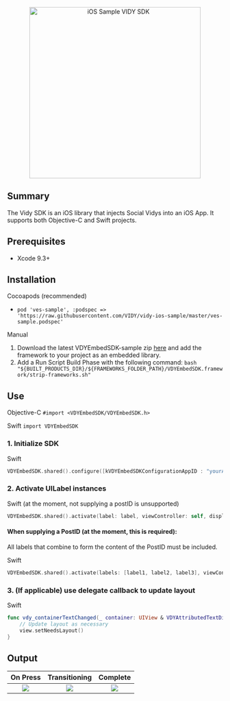 <div align="center">
<img
  src="https://i.imgur.com/PN0fl7t.png"
  title="iOS Sample VIDY SDK"
  width="400px">
</div>


## Summary

The Vidy SDK is an iOS library that injects Social Vidys into an iOS App. It supports both Objective-C and Swift projects.

## Prerequisites
* Xcode 9.3+

## Installation

Cocoapods (recommended)
* ```pod 'ves-sample', :podspec => 'https://raw.githubusercontent.com/VIDY/vidy-ios-sample/master/ves-sample.podspec'```

Manual
1. Download the latest VDYEmbedSDK-sample zip <a href="https://github.com/VIDY/vidy-ios-sample" target="_blank">here</a> and add the framework to your project as an embedded library.
2. Add a Run Script Build Phase with the following command:
```bash "${BUILT_PRODUCTS_DIR}/${FRAMEWORKS_FOLDER_PATH}/VDYEmbedSDK.framework/strip-frameworks.sh"```

## Use

Objective-C
```#import <VDYEmbedSDK/VDYEmbedSDK.h>```

Swift
```import VDYEmbedSDK```

### 1. Initialize SDK

Swift
```swift
VDYEmbedSDK.shared().configure([kVDYEmbedSDKConfigurationAppID : "yourAppID"])
```

### 2. Activate UILabel instances

Swift (at the moment, not supplying a postID is unsupported)
```swift
VDYEmbedSDK.shared().activate(label: label, viewController: self, displayDelegate: self)
```
#### When supplying a PostID (at the moment, this is required):
All labels that combine to form the content of the PostID must be included.

Swift
```swift
VDYEmbedSDK.shared().activate(labels: [label1, label2, label3], viewController: self, postID: "yourPostID", displayDelegate: self)
```

### 3. (If applicable) use delegate callback to update layout

Swift
```swift
func vdy_containerTextChanged(_ container: UIView & VDYAttributedTextDisplay) {
    // Update layout as necessary
    view.setNeedsLayout()
}
```

## Output

| On Press | Transitioning | Complete |
:-------------------------:|:-------------------------:|:-------------------------:
![](https://i.imgur.com/gIIczGm.png)|![](https://i.imgur.com/nmXlVGc.png)|![](https://i.imgur.com/kyEZ7dZ.png)
